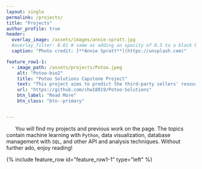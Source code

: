 ```yaml
---
layout: single
permalink: /projects/
title: "Projects"
author_profile: true
header:
  overlay_image: /assets/images/annie-spratt.jpg
  #overlay_filter: 0.01 # same as adding an opacity of 0.5 to a black background
  caption: "Photo credit: [**Annie Spratt**](https://unsplash.com)"

feature_row1-1:
  - image_path: /assets/projects/Potoo.jpeg
    alt: "Potoo-bio2"
    title: "Potoo Solutions Capstone Project"
    text: "This project aims to predict the third-party sellers' resources with Python. After spending most of the time on data cleaning and pre-processing, machine learning algorithms were applied to predict the outcomes. As a result, the model has 88% accuracy. Besides, several business insights are generated based on feature importance and partial dependence plots(PDP)."
    url: "https://github.com/chw18019/Potoo-Solutions"
    btn_label: "Read More"
    btn_class: "btn--primary"


---
```

&nbsp;&nbsp;&nbsp;&nbsp;&nbsp;&nbsp;You will find my projects and previous work on the page. The topics contain machine learning with `Python`, data visualization, database management with `SQL`, and other API and analysis techniques. Without further ado, enjoy reading!

{% include feature_row id="feature_row1-1" type="left" %}
